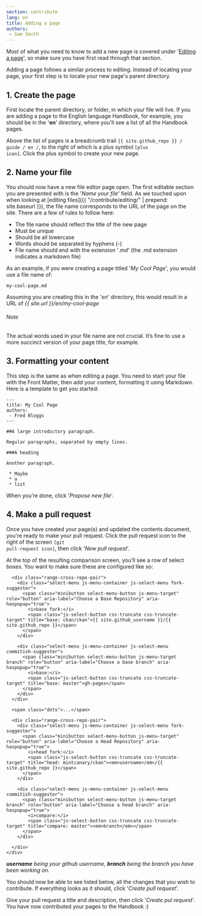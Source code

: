 ```yaml
---
section: contribute
lang: en
title: Adding a page
authors:
 - Sam Smith
---
```


<p class="lead">Most of what you need to know to add a new page is covered under '<a href="{{ "/contribute/editing/" | prepend: site.baseurl }}" rel="external">Editing a page</a>', so make sure you have first read through that section.</p>

Adding a page follows a similar process to editing. Instead of locating your page, your first step is to locate your new page's parent directory.

## 1. Create the page

First locate the parent directory, or folder, in which your file will live. If you are adding a page to the English language Handbook, for example, you should be in the '**en**' directory, where you'll see a list of all the Handbook pages.

Above the list of pages is a breadcrumb trail `{{ site.github_repo }} / guide / en /`, to the right of which is a plus symbol <code class="icon-plus"><span>[plus icon]</span></code>. Click the plus symbol to create your new page.

## 2. Name your file

You should now have a new file editor page open. The first editable section you are presented with is the '*Name your file*' field. As we touched upon when looking at [editing files]({{ "/contribute/editing/" | prepend: site.baseurl }}), the file name corresponds to the URL of the page on the site. There are a few of rules to follow here:

* The file name should reflect the title of the new page
* Must be unique
* Should be all lowercase
* Words should be separated by hyphens (-)
* File name should end with the extension '*.md*' (the .md extension indicates a markdown file)

As an example, if you were creating a page titled '*My Cool Page*', you would use a file name of:

    my-cool-page.md

Assuming you are creating this in the '*en*' directory, this would result in a URL of *{{ site.url }}/en/my-cool-page*

<div class="note">
  <h6>Note</h6>
  <p>The actual words used in your file name are not crucial. It’s fine to use a more succinct version of your page title, for example.</p>
</div>

## 3. Formatting your content

This step is the same as when editing a page. You need to start your file with the Front Matter, then add your content, formatting it using Markdown. Here is a template to get you started:

    ---
    title: My Cool Page
    authors:
     - Fred Bloggs
    ---

    ##A large introductory paragraph.

    Regular paragraphs, separated by empty lines.

    ###A heading

    Another paragraph.

     * Maybe
     * a
     * list

When you’re done, click '*Propose new file*'.

## 4. Make a pull request

Once you have created your page(s) and updated the contents document, you're ready to make your pull request. Click the pull request icon to the right of the screen <code class="icon-git-pull-request"><span>[git pull-request icon]</span></code>, then click '*New pull request*'.

At the top of the resulting comparison screen, you’ll see a row of select boxes. You want to make sure these are configured like so:

<div class="github panel">
  <div class="range-editor">
    <span class="icon-git-compare range-editor-icon"></span>
    <div class="range">

      <div class="range-cross-repo-pair">
        <div class="select-menu js-menu-container js-select-menu fork-suggester">
          <span class="minibutton select-menu-button js-menu-target" role="button" aria-label="Choose a Base Repository" aria-haspopup="true">
            <i>base fork:</i>
            <span class="js-select-button css-truncate css-truncate-target" title="base: ckan/ckan">{{ site.github_username }}/{{ site.github_repo }}</span>
          </span>
        </div>

        <div class="select-menu js-menu-container js-select-menu commitish-suggester">
          <span class="minibutton select-menu-button js-menu-target branch" role="button" aria-label="Choose a base branch" aria-haspopup="true">
            <i>base:</i>
            <span class="js-select-button css-truncate css-truncate-target" title="base: master">gh-pages</span>
          </span>
        </div>
      </div>

      <span class="dots">...</span>

      <div class="range-cross-repo-pair">
        <div class="select-menu js-menu-container js-select-menu fork-suggester">
          <span class="minibutton select-menu-button js-menu-target" role="button" aria-label="Choose a Head Repository" aria-haspopup="true">
            <i>head fork:</i>
            <span class="js-select-button css-truncate css-truncate-target" title="head: mintcanary/ckan"><em>username</em>/{{ site.github_repo }}</span>
          </span>
        </div>

        <div class="select-menu js-menu-container js-select-menu commitish-suggester">
          <span class="minibutton select-menu-button js-menu-target branch" role="button" aria-label="Choose a head branch" aria-haspopup="true">
            <i>compare:</i>
            <span class="js-select-button css-truncate css-truncate-target" title="compare: master"><em>branch</em></span>
          </span>
        </div>

      </div>
    </div>
  </div>
</div>

_**username** being your github username, **branch** being the branch you have been working on._

You should now be able to see listed below, all the changes that you wish to contribute. If everything looks as it should, click '*Create pull request*'.

Give your pull request a title and description, then click '*Create pul request*'. You have now contributed your pages to the Handbook :)
